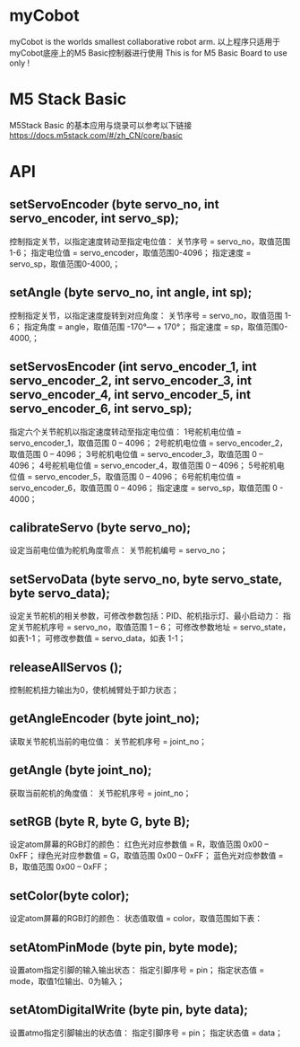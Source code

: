 # myCobot
myCobot is the worlds smallest collaborative robot arm. 
以上程序只适用于myCobot底座上的M5 Basic控制器进行使用
This is for M5 Basic Board to use only !

# M5 Stack Basic
M5Stack Basic 的基本应用与烧录可以参考以下链接
https://docs.m5stack.com/#/zh_CN/core/basic


# API
## setServoEncoder (byte servo_no, int servo_encoder, int servo_sp);
控制指定关节，以指定速度转动至指定电位值：
关节序号 = servo_no，取值范围 1-6；
指定电位值 = servo_encoder，取值范围0-4096；
指定速度 = servo_sp，取值范围0-4000,；

## setAngle (byte servo_no, int angle, int sp);
控制指定关节，以指定速度旋转到对应角度：
关节序号 = servo_no，取值范围 1-6；
指定角度 = angle，取值范围 -170°— + 170°；
指定速度 = sp，取值范围0-4000,；

## setServosEncoder (int servo_encoder_1, int servo_encoder_2, int servo_encoder_3, int servo_encoder_4, int servo_encoder_5, int servo_encoder_6, int servo_sp);
指定六个关节舵机以指定速度转动至指定电位值：
1号舵机电位值 = servo_encoder_1，取值范围 0 – 4096；
2号舵机电位值 = servo_encoder_2，取值范围 0 – 4096；
3号舵机电位值 = servo_encoder_3，取值范围 0 – 4096；
4号舵机电位值 = servo_encoder_4，取值范围 0 – 4096；
5号舵机电位值 = servo_encoder_5，取值范围 0 – 4096；
6号舵机电位值 = servo_encoder_6，取值范围 0 – 4096；
指定速度 = servo_sp，取值范围 0 - 4000；

## calibrateServo (byte servo_no);
设定当前电位值为舵机角度零点：
关节舵机编号 = servo_no；

## setServoData (byte servo_no, byte servo_state, byte servo_data);
设定关节舵机的相关参数，可修改参数包括：PID、舵机指示灯、最小启动力：
指定关节舵机序号 = servo_no，取值范围 1 – 6；
可修改参数地址 = servo_state，如表1-1；
可修改参数值 = servo_data，如表 1-1；



## releaseAllServos ();

控制舵机扭力输出为0，使机械臂处于卸力状态；

## getAngleEncoder (byte joint_no);

读取关节舵机当前的电位值：
关节舵机序号 = joint_no；

## getAngle (byte joint_no);

获取当前舵机的角度值：
关节舵机序号 = joint_no；

## setRGB (byte R, byte G, byte B);

设定atom屏幕的RGB灯的颜色：
红色光对应参数值 = R，取值范围 0x00 – 0xFF；
绿色光对应参数值 = G，取值范围 0x00 – 0xFF；
蓝色光对应参数值 = B，取值范围 0x00 – 0xFF；

## setColor(byte color);
设定atom屏幕的RGB灯的颜色：
状态值取值 = color，取值范围如下表：

## setAtomPinMode (byte pin, byte mode);
设置atom指定引脚的输入输出状态：
指定引脚序号 = pin；
指定状态值 = mode，取值1位输出、0为输入；

## setAtomDigitalWrite (byte pin, byte data);
设置atmo指定引脚输出的状态值：
指定引脚序号 = pin；
指定状态值 = data；

